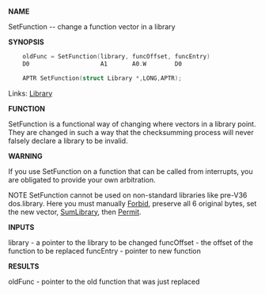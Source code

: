 
**NAME**

SetFunction -- change a function vector in a library

**SYNOPSIS**

```c
    oldFunc = SetFunction(library, funcOffset, funcEntry)
    D0                    A1       A0.W        D0

    APTR SetFunction(struct Library *,LONG,APTR);

```
Links: [Library](_009C) 

**FUNCTION**

SetFunction is a functional way of changing where vectors in a
library point.  They are changed in such a way that the
checksumming process will never falsely declare a library to be
invalid.

**WARNING**

If you use SetFunction on a function that can be called from
interrupts, you are obligated to provide your own arbitration.

NOTE
SetFunction cannot be used on non-standard libraries like pre-V36
dos.library.  Here you must manually [Forbid](../exec/Forbid), preserve all 6
original bytes, set the new vector, [SumLibrary](../exec/SumLibrary), then [Permit](../exec/Permit).

**INPUTS**

library    - a pointer to the library to be changed
funcOffset - the offset of the function to be replaced
funcEntry  - pointer to new function

**RESULTS**

oldFunc    - pointer to the old function that was just replaced
